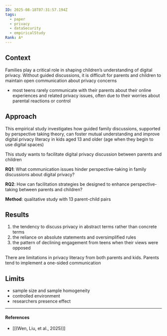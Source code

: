 ```yaml
---
ID: 2025-08-18T07:31:57.194Z
tags:
  - paper
  - privacy
  - dataSecurity
  - empiricalStudy
Rank: A*
---
```

## Context

Families play a critical role in shaping children’s understanding of digital privacy. Without guided discussions, it is difficult for parents and children to maintain open communication about privacy concerns
- most teens rarely communicate with their parents about their online experiences and related privacy issues, often due to their worries about parental reactions or control

## Approach

This empirical study investigates how guided family discussions, supported by perspective taking theory, can foster mutual understanding and improve digital privacy literacy in kids aged 13 and older (age when they begin to use digital spaces)

This study wants to facilitate digital privacy discussion between parents and children

**RQ1**: What communication issues hinder perspective-taking in family discussions about digital privacy? 

**RQ2**: How can facilitation strategies be designed to enhance perspective-taking between parents and children?

**Method**: qualitative study with 13 parent-child pairs

## Results

1) the tendency to discuss privacy in abstract terms rather than concrete terms
2) the reliance on absolute statements and oversimplified rules
3) the pattern of declining engagement from teens when their views were opposed

There are limitations in privacy literacy from both parents and kids.
Parents tend to implement a one-sided communication

## Limits

- sample size and sample homogeneity
- controlled environment
- researchers presence effect

---
#### References
- [[(Wen, Liu, et al., 2025)]]
